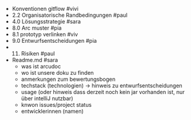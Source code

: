 - Konventionen gitflow #vivi
- 2.2 Organisatorische Randbedingungen #paul
- 4.0 Lösungsstrategie #sara
- 8.0 Arc muster #pia
- 8.1 prototyp verlinken #viv
- 9.0 Entwurfsentscheidungen #pia
- 11. Risiken #paul
- Readme.md #sara
  - was ist arcudoc
  - wo ist unsere doku zu finden
  - anmerkungen zum bewertungsbogen 
  - techstack (technologien) -> hinweis zu entwurfsentscheidungen 
  - usage (oder hinweis dass derzeit noch kein jar vorhanden ist, nur über intelliJ nutzbar)
  - knwon issues/project status 
  - entwicklerinnen (namen)

